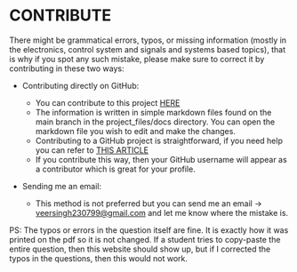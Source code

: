 # CONTRIBUTE

There might be grammatical errors, typos, or missing information (mostly in the electronics, control system and signals and systems based topics), that is why if you spot any such mistake, please make sure to correct it by contributing in these two ways:

-   Contributing directly on GitHub:

    -   You can contribute to this project [HERE](https://github.com/Purefekt/unideb_bsc_comp_sci_eng_state_exam)
    -   The information is written in simple markdown files found on the main branch in the project_files/docs directory. You can open the markdown file you wish to edit and make the changes.
    -   Contributing to a GitHub project is straightforward, if you need help you can refer to [THIS ARTICLE](https://www.dataschool.io/how-to-contribute-on-github/)
    -   If you contribute this way, then your GitHub username will appear as a contributor which is great for your profile.

-   Sending me an email:
    -   This method is not preferred but you can send me an email -> veersingh230799@gmail.com and let me know where the mistake is.

PS: The typos or errors in the question itself are fine. It is exactly how it was printed on the pdf so it is not changed. If a student tries to copy-paste the entire question, then this website should show up, but if I corrected the typos in the questions, then this would not work.
